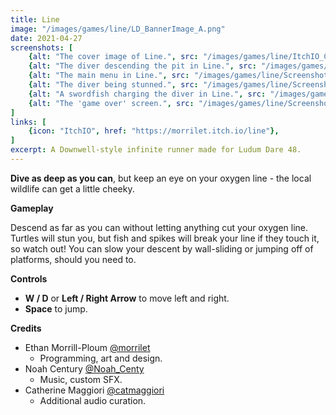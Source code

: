 ```yaml
---
title: Line
image: "/images/games/line/LD_BannerImage_A.png"
date: 2021-04-27
screenshots: [
    {alt: "The cover image of Line.", src: "/images/games/line/ItchIO_CoverImage.png"},
    {alt: "The diver descending the pit in Line.", src: "/images/games/line/Screenshot_0.png"},
    {alt: "The main menu in Line.", src: "/images/games/line/Screenshot_1.png"},
    {alt: "The diver being stunned.", src: "/images/games/line/Screenshot_2.png"},
    {alt: "A swordfish charging the diver in Line.", src: "/images/games/line/Screenshot_3.png"},
    {alt: "The 'game over' screen.", src: "/images/games/line/Screenshot_4.png"},
]
links: [
    {icon: "ItchIO", href: "https://morrilet.itch.io/line"},
]
excerpt: A Downwell-style infinite runner made for Ludum Dare 48.
---
```


**Dive as deep as you can**, but keep an eye on your oxygen line - the local wildlife can get a little cheeky.

**Gameplay**

Descend as far as you can without letting anything cut your oxygen line. Turtles will stun you, but fish and spikes will break your line if they touch it, so watch out! You can slow your descent by wall-sliding or jumping off of platforms, should you need to.

**Controls**

* **W / D** or **Left / Right Arrow** to move left and right.
* **Space** to jump.

**Credits**

* Ethan Morrill-Ploum [@morrilet](https://twitter.com/morrilet)
    * Programming, art and design.
* Noah Century [@Noah_Centy](https://twitter.com/Noah_Centy)
    * Music, custom SFX.
* Catherine Maggiori [@catmaggiori](https://twitter.com/catmaggiori)
    * Additional audio curation.
